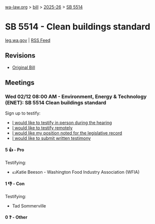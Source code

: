 [wa-law.org](/) > [bill](/bill/) > [2025-26](/bill/2025-26/) > [SB 5514](/bill/2025-26/sb/5514/)

# SB 5514 - Clean buildings standard
[leg.wa.gov](https://app.leg.wa.gov/billsummary?BillNumber=5514&Year=2025&Initiative=false) | [RSS Feed](./rss.xml)

## Revisions
* [Original Bill](1/)

## Meetings
### Wed 02/12 08:00 AM - Environment, Energy & Technology (ENET): SB 5514 Clean buildings standard
Sign up to testify:
* [I would like to testify in person during the hearing](https://app.leg.wa.gov/csi/Testifier/Add?chamber=House&mId=32716&aId=163205&caId=25682&tId=1)
* [I would like to testify remotely](https://app.leg.wa.gov/csi/Testifier/Add?chamber=House&mId=32716&aId=163205&caId=25682&tId=2)
* [I would like my position noted for the legislative record](https://app.leg.wa.gov/csi/Testifier/Add?chamber=House&mId=32716&aId=163205&caId=25682&tId=3)
* [I would like to submit written testimony](https://app.leg.wa.gov/csi/Testifier/Add?chamber=House&mId=32716&aId=163205&caId=25682&tId=4)

#### 5 👍 - Pro
Testifying:
* 💵Katie Beeson - Washington Food Industry Association (WFIA)

#### 1 👎 - Con
Testifying:
* Tad Sommerville

#### 0 ❓ - Other
